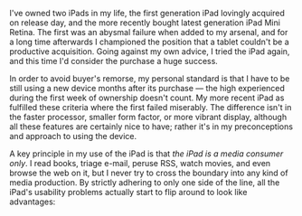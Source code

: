 I've owned two iPads in my life, the first generation iPad lovingly acquired on release day, and the more recently bought latest generation iPad Mini Retina. The first was an abysmal failure when added to my arsenal, and for a long time afterwards I championed the position that a tablet couldn't be a productive acquisition. Going against my own advice, I tried the iPad again, and this time I'd consider the purchase a huge success.

In order to avoid buyer's remorse, my personal standard is that I have to be still using a new device months after its purchase &mdash; the high experienced during the first week of ownership doesn't count. My more recent iPad as fulfilled these criteria where the first failed miserably. The difference isn't in the faster processor, smaller form factor, or more vibrant display, although all these features are certainly nice to have; rather it's in my preconceptions and approach to using the device.

A key principle in my use of the iPad is that _the iPad is a media consumer only_. I read books, triage e-mail, peruse RSS, watch movies, and even browse the web on it, but I never try to cross the boundary into any kind of media production. By strictly adhering to only one side of the line, all the iPad's usability problems actually start to flip around to look like advantages: 





